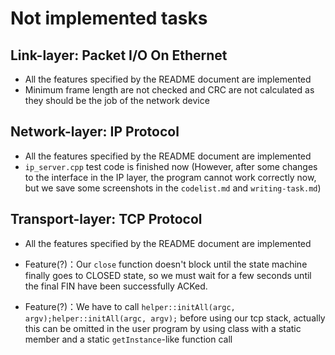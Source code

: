 # Not implemented tasks

## Link-layer: Packet I/O On Ethernet

- All the features specified by the README document are implemented
- Minimum frame length are not checked and CRC are not calculated as they should be the job of the network device

## Network-layer: IP Protocol

- All the features specified by the README document are implemented
- `ip_server.cpp` test code is finished now (However, after some changes to the interface in the IP layer, the program cannot work correctly now, but we save some screenshots in the `codelist.md` and `writing-task.md`)

## Transport-layer: TCP Protocol

- All the features specified by the README document are implemented
- Feature(?)：Our `close` function doesn't block until the state machine finally goes to CLOSED state,  so we must wait for a few seconds until the final FIN have been successfully ACKed.

- Feature(?)：We have to call `helper::initAll(argc, argv);helper::initAll(argc, argv);` before using our tcp stack, actually this can be omitted in the user program by using class with a static member and a static `getInstance`-like function call